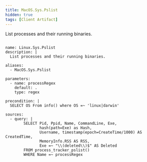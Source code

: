 ```yaml
---
title: MacOS.Sys.Pslist
hidden: true
tags: [Client Artifact]
---
```


List processes and their running binaries.


<pre><code class="language-yaml">
name: Linux.Sys.Pslist
description: |
  List processes and their running binaries.

aliases:
  - MacOS.Sys.Pslist

parameters:
  - name: processRegex
    default: .
    type: regex

precondition: |
  SELECT OS From info() where OS =~ 'linux|darwin'

sources:
  - query: |
        SELECT Pid, Ppid, Name, CommandLine, Exe,
               hash(path=Exe) as Hash,
               Username, timestamp(epoch=CreateTime/1000) AS CreatedTime,
               MemoryInfo.RSS AS RSS,
               Exe =~ "\\(deleted\\)$" AS Deleted
        FROM process_tracker_pslist()
        WHERE Name =~ processRegex

</code></pre>

